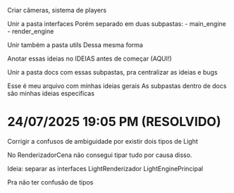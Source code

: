 Criar câmeras, sistema de players

Unir a pasta interfaces
Porém separado em duas subpastas:
    - main_engine
    - render_engine

Unir também a pasta utils
Dessa mesma forma

Anotar essas ideias no IDEIAS antes de começar (AQUI!)

Unir a pasta docs com essas subpastas, pra centralizar as ideias e bugs

Esse é meu arquivo com minhas ideias gerais
As subpastas dentro de docs são minhas ideias especificas


# 24/07/2025 19:05 PM (RESOLVIDO)
Corrigir a confusos de ambiguidade por existir dois tipos de Light

No RenderizadorCena não consegui tipar tudo por causa disso.

Ideia: separar as interfaces
LightRenderizador
LightEnginePrincipal

Pra não ter confusão de tipos
